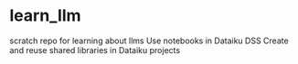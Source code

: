 # learn_llm
scratch repo for learning about llms
Use notebooks in Dataiku DSS
Create and reuse shared libraries in Dataiku projects
